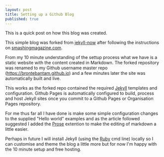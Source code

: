 ```yaml
---
layout: post
title: Setting up a Github Blog
published: true
---
```


This is a quick post on how this blog was created.

This simple blog was forked from [jekyll-now](http://github.com/barryclark/jekyll-now) after following the instructions on [smashingmagazine.com]( https://www.smashingmagazine.com/2014/08/build-blog-jekyll-github-pages/). 

From my 10 minute understanding of the settup process what we have is a static website with the content created in Markdown. The forked repository was renamed to my Github username master repo (https://brontebantam.github.io) and a few minutes later the site was automatically built and live.

This works as the forked repo contained the required [Jekyll](https://jekyllrb.com/) templates and configuration.  Github Pages is automatically configured to build, process and host Jekyll sites once you commit to a Github Pages or Organisation Pages repository.

For me thus far all I have done is make some simple configuration changes to the supplied "Hello world" examples and as the article followed suggested I added the [Prose](prose.io) extention to make the editing of markdown a little easier.

Perhaps in future I will install Jekyll (using the [Ruby](https://rubyinstaller.org/) cmd line) locally so I can customise and theme the blog a little more but for now I'm happy with the 10 minute setup and free hosting.
